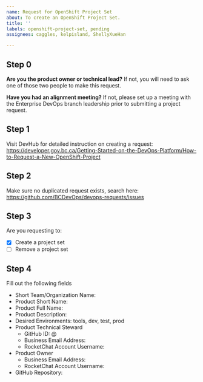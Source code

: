 ```yaml
---
name: Request for OpenShift Project Set
about: To create an OpenShift Project Set.
title: ''
labels: openshift-project-set, pending
assignees: caggles, kelpisland, ShellyXueHan

---
```


## Step 0
**Are you the product owner or technical lead?**
If not, you will need to ask one of those two people to make this request.

**Have you had an alignment meeting?**
If not, please set up a meeting with the Enterprise DevOps branch leadership prior to submitting a project request.

## Step 1
Visit DevHub for detailed instruction on creating a request:
https://developer.gov.bc.ca/Getting-Started-on-the-DevOps-Platform/How-to-Request-a-New-OpenShift-Project


## Step 2
Make sure no duplicated request exists, search here:
https://github.com/BCDevOps/devops-requests/issues


## Step 3
Are you requesting to:
- [x] Create a project set
- [ ] Remove a project set

## Step 4
Fill out the following fields

* Short Team/Organization Name: 
* Product Short Name: 
* Product Full Name: 
* Product Description: 
* Desired Environments: tools, dev, test, prod
* Product Technical Steward
  - GitHub ID: @
  - Business Email Address: 
  - RocketChat Account Username: 
* Product Owner
  - Business Email Address: 
  - RocketChat Account Username: 
* GitHub Repository:
